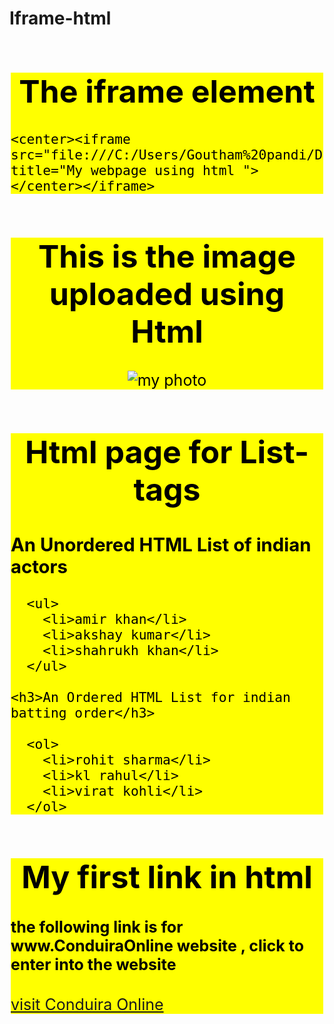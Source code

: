 # Iframe-html
<html>
  <head>
    <title>Html-div</title>
<style>
div
{
    color:black;
    background-color:FFFF00;
    margin:2px;
    font-size:25px;
}
</style>
  </head> 
  <body>
   <div>
    <h1><center>The iframe element</center></h1>

    <center><iframe src="file:///C:/Users/Goutham%20pandi/Desktop/multiple_div_tags.html" title="My webpage using html ">
    </center></iframe>
   </div>
   <div>
    <h1><center>This is the image uploaded using Html</center></h1>
    <center><img src="C:\Users\Goutham pandi\Desktop\7p3n840.jpg" alt="my photo" width:420px;height:420px;"></center>
   </div>
   <div>
    <h1><center>Html page for List-tags</center></h1> 
    <h3>An Unordered HTML List of indian actors</h3>

      <ul>
        <li>amir khan</li>
        <li>akshay kumar</li>
        <li>shahrukh khan</li>
      </ul>  

    <h3>An Ordered HTML List for indian batting order</h3>

      <ol>
        <li>rohit sharma</li>
        <li>kl rahul</li>
        <li>virat kohli</li>
      </ol> 
   </div>
   <div>
    <h1><center>My first link in html</center></h1>
      <h4>the following link is for www.ConduiraOnline website , click to enter into the website</h4>
      <p><a href="https://www.conduiraonline.com/">visit Conduira Online</a></p>
   </div>
   
   
  </body>
</html>


